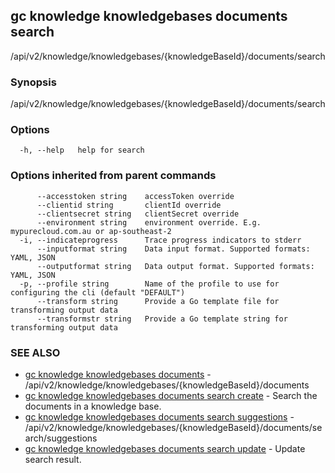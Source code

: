## gc knowledge knowledgebases documents search

/api/v2/knowledge/knowledgebases/{knowledgeBaseId}/documents/search

### Synopsis

/api/v2/knowledge/knowledgebases/{knowledgeBaseId}/documents/search

### Options

```
  -h, --help   help for search
```

### Options inherited from parent commands

```
      --accesstoken string    accessToken override
      --clientid string       clientId override
      --clientsecret string   clientSecret override
      --environment string    environment override. E.g. mypurecloud.com.au or ap-southeast-2
  -i, --indicateprogress      Trace progress indicators to stderr
      --inputformat string    Data input format. Supported formats: YAML, JSON
      --outputformat string   Data output format. Supported formats: YAML, JSON
  -p, --profile string        Name of the profile to use for configuring the cli (default "DEFAULT")
      --transform string      Provide a Go template file for transforming output data
      --transformstr string   Provide a Go template string for transforming output data
```

### SEE ALSO

* [gc knowledge knowledgebases documents](gc_knowledge_knowledgebases_documents.html)	 - /api/v2/knowledge/knowledgebases/{knowledgeBaseId}/documents
* [gc knowledge knowledgebases documents search create](gc_knowledge_knowledgebases_documents_search_create.html)	 - Search the documents in a knowledge base.
* [gc knowledge knowledgebases documents search suggestions](gc_knowledge_knowledgebases_documents_search_suggestions.html)	 - /api/v2/knowledge/knowledgebases/{knowledgeBaseId}/documents/search/suggestions
* [gc knowledge knowledgebases documents search update](gc_knowledge_knowledgebases_documents_search_update.html)	 - Update search result.


